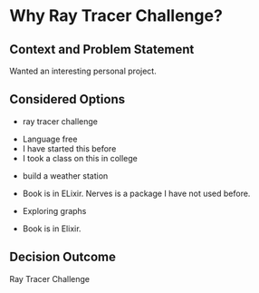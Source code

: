 # Why Ray Tracer Challenge?

## Context and Problem Statement

Wanted an interesting personal project.

## Considered Options

* ray tracer challenge
 - Language free
 - I have started this before
 - I took a class on this in college
* build a weather station
 - Book is in ELixir. Nerves is a package I have not used before.
* Exploring graphs
 - Book is in Elixir.

## Decision Outcome
Ray Tracer Challenge
